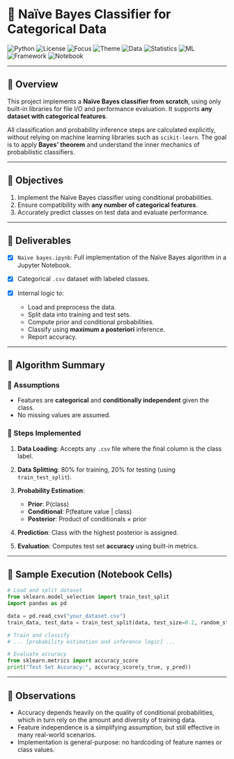 # 🧮 Naïve Bayes Classifier for Categorical Data

![Python](https://img.shields.io/badge/python-3.8%2B-blue)
![License](https://img.shields.io/badge/license-Apache%202.0-blue.svg)
![Focus](https://img.shields.io/badge/focus-Probabilistic%20Inference-blueviolet)
![Theme](https://img.shields.io/badge/theme-Naive%20Bayes-brightgreen)
![Data](https://img.shields.io/badge/data%20type-Categorical-lightgrey)
![Statistics](https://img.shields.io/badge/statistical%20tests-Posterior%20Probability-blue)
![ML](https://img.shields.io/badge/algorithm-Naive%20Bayes-orange)
![Framework](https://img.shields.io/badge/framework-Custom%20Code-informational)
![Notebook](https://img.shields.io/badge/editor-Jupyter-orange)

---

## 📌 Overview

This project implements a **Naïve Bayes classifier from scratch**, using only built-in libraries for file I/O and performance evaluation. It supports **any dataset with categorical features**.

All classification and probability inference steps are calculated explicitly, without relying on machine learning libraries such as `scikit-learn`. The goal is to apply **Bayes' theorem** and understand the inner mechanics of probabilistic classifiers.

---

## 🎯 Objectives

1. Implement the Naïve Bayes classifier using conditional probabilities.
2. Ensure compatibility with **any number of categorical features**.
3. Accurately predict classes on test data and evaluate performance.


---

## 🚧 Deliverables

* [x] `Naive bayes.ipynb`: Full implementation of the Naïve Bayes algorithm in a Jupyter Notebook.
* [x] Categorical `.csv` dataset with labeled classes.
* [x] Internal logic to:

  * Load and preprocess the data.
  * Split data into training and test sets.
  * Compute prior and conditional probabilities.
  * Classify using **maximum a posteriori** inference.
  * Report accuracy.

---

## 🧠 Algorithm Summary

### 🔹 Assumptions

* Features are **categorical** and **conditionally independent** given the class.
* No missing values are assumed.

### 🔹 Steps Implemented

1. **Data Loading**: Accepts any `.csv` file where the final column is the class label.
2. **Data Splitting**: 80% for training, 20% for testing (using `train_test_split`).
3. **Probability Estimation**:

   * **Prior**: P(class)
   * **Conditional**: P(feature value | class)
   * **Posterior**: Product of conditionals × prior
4. **Prediction**: Class with the highest posterior is assigned.
5. **Evaluation**: Computes test set **accuracy** using built-in metrics.

---

## 🧪 Sample Execution (Notebook Cells)

```python
# Load and split dataset
from sklearn.model_selection import train_test_split
import pandas as pd

data = pd.read_csv("your_dataset.csv")
train_data, test_data = train_test_split(data, test_size=0.2, random_state=42)

# Train and classify
# ... [probability estimation and inference logic] ...

# Evaluate accuracy
from sklearn.metrics import accuracy_score
print("Test Set Accuracy:", accuracy_score(y_true, y_pred))
```

---

## 🤔 Observations

* Accuracy depends heavily on the quality of conditional probabilities, which in turn rely on the amount and diversity of training data.
* Feature independence is a simplifying assumption, but still effective in many real-world scenarios.
* Implementation is general-purpose: no hardcoding of feature names or class values.



